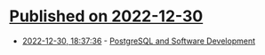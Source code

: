 # [Published on 2022-12-30](index.md)

* [2022-12-30, 18:37:36](https://lobste.rs/s/e74ev8/postgresql_software_development) - [PostgreSQL and Software Development](https://hdombrovskaya.wordpress.com/2022/12/29/pgsql-phriday-004-postgresql-and-software-development/)

